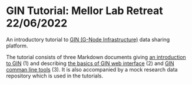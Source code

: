 # GIN Tutorial: Mellor Lab Retreat 22/06/2022
An introductory tutorial to [GIN (G-Node Infrastructure)](https://gin.g-node.org/G-Node/Info/wiki) data sharing platform.

The tutorial consists of three Markdown documents giving [an introduction to GIN](GIN_intro.md) (1) and describing [the basics of GIN web interface](GIN-web-interface-tutorial.md) (2) and [GIN comman line tools](GIN-client-tutorial.md) (3). It is also accompanied by a mock research data repository which is used in the tutorials.
